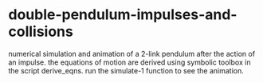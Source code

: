 # double-pendulum-impulses-and-collisions
numerical simulation and animation of a 2-link pendulum after the action of an impulse.
 the equations of motion are derived using symbolic toolbox in the script derive_eqns.
 run the simulate-1 function to see the animation.
